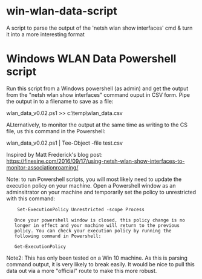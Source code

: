 # win-wlan-data-script
A script to parse the output of the 'netsh wlan show interfaces' cmd &amp; turn it into a more interesting format 

# Windows WLAN Data Powershell script

 Run this script from a Windows powershell (as admin) and get the output
 from the "netsh wlan show interfaces" command ouput in CSV form. Pipe the
 output in to a filename to save as a file:

 wlan_data_v0.02.ps1 >> c:\temp\wlan_data.csv

 ALternatively, to monitor the output at the same time as writing to the 
 CS file, us this command in the Powershell:

 wlan_data_v0.02.ps1 | Tee-Object -file test.csv


 Inspired by Matt Frederick's blog post: 
 https://finesine.com/2016/09/17/using-netsh-wlan-show-interfaces-to-monitor-associationroaming/

 Note: 
       to run Powershell scripts, you will most likely need to update
       the execution policy on your machine. Open a Powershell window
       as an adminsitrator on your machine and temporarily set the policy
       to unrestricted with this command:

		Set-ExecutionPolicy Unrestricted -scope Process

       Once your powershell window is closed, this policy change is no
       longer in effect and your machine will return to the previous
       policy. You can check your execution policy by running the 
       following command in Powershell:

       Get-ExecutionPolicy

 Note2: 
        This has only been tested on a Win 10 machine. As this is parsing
        command output, it is very likely to break easily. It would be
        nice to pull this data out via a more "official" route to make
        this more robust.


